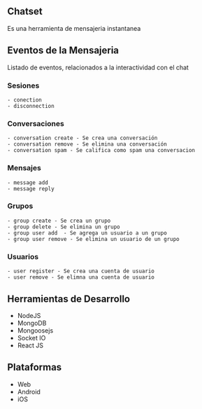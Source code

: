 ## Chatset ##
Es una herramienta de mensajeria instantanea


## Eventos de la Mensajeria ##
Listado de eventos, relacionados a la interactividad con el chat

### Sesiones ###
    - conection
    - disconnection
    
###  Conversaciones ###
    - conversation create - Se crea una conversación
    - conversation remove - Se elimina una conversación
    - conversation spam - Se califica como spam una conversacion


### Mensajes ### 
    - message add
    - message reply

### Grupos ###
    - group create - Se crea un grupo
    - group delete - Se elimina un grupo
    - group user add  - Se agrega un usuario a un grupo
    - group user remove - Se elimina un usuario de un grupo

### Usuarios 
    - user register - Se crea una cuenta de usuario
    - user remove - Se elimna una cuenta de usuario

## Herramientas de Desarrollo ## 
- NodeJS
- MongoDB
- Mongoosejs
- Socket IO
- React JS

## Plataformas ##
- Web
- Android
- iOS

